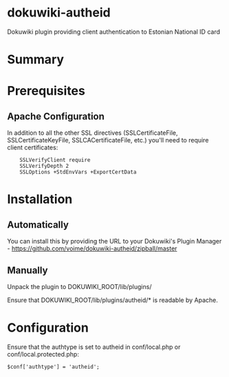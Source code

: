 dokuwiki-autheid
======================

Dokuwiki plugin providing client authentication to Estonian National ID card

# Summary

# Prerequisites

## Apache Configuration

In addition to all the other SSL directives (SSLCertificateFile, SSLCertificateKeyFile, SSLCACertificateFile, etc.) you'll need to require client certificates:

```
    SSLVerifyClient require
    SSLVerifyDepth 2
    SSLOptions +StdEnvVars +ExportCertData
```
# Installation

## Automatically

You can install this by providing the URL to your Dokuwiki's Plugin Manager - https://github.com/voime/dokuwiki-autheid/zipball/master

## Manually

Unpack the plugin to DOKUWIKI_ROOT/lib/plugins/

Ensure that DOKUWIKI_ROOT/lib/plugins/autheid/* is readable by Apache.

# Configuration

Ensure that the authtype is set to autheid in conf/local.php or conf/local.protected.php:

```
$conf['authtype'] = 'autheid';
```
